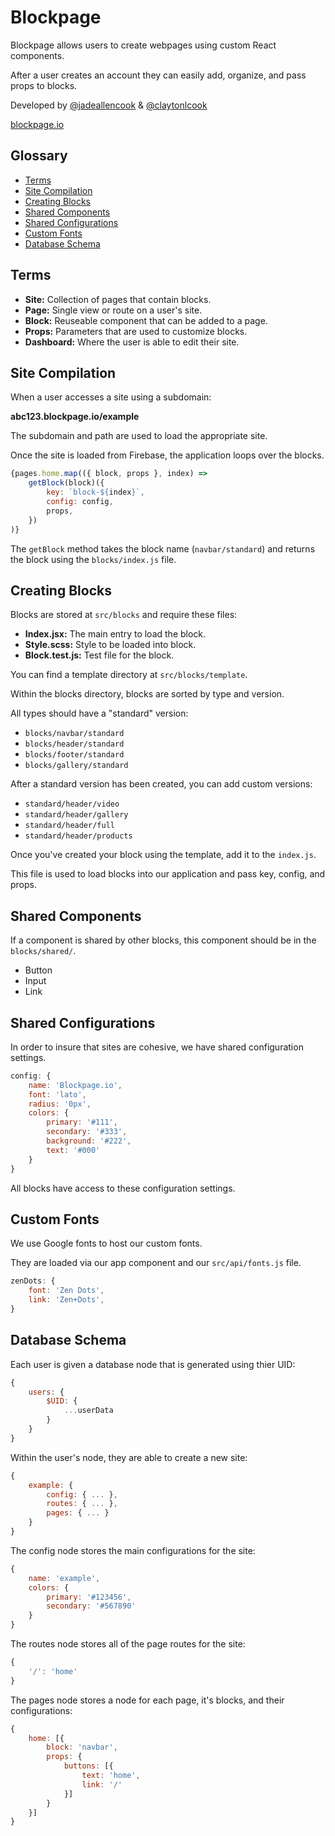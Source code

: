 # Blockpage

Blockpage allows users to create webpages using custom React components. 

After a user creates an account they can easily add, organize, and pass props to blocks. 

Developed by [@jadeallencook](https://github.com/jadeallencook) & [@claytonlcook](https://github.com/claytonlcook)

[blockpage.io](http://blockpage.io)

## Glossary

- [Terms](https://github.com/jadeallencook/blockpage#terms)
- [Site Compilation](https://github.com/jadeallencook/blockpage#site-compilation)
- [Creating Blocks](https://github.com/jadeallencook/blockpage#creating-blocks)
- [Shared Components](https://github.com/jadeallencook/blockpage#shared-components)
- [Shared Configurations](https://github.com/jadeallencook/blockpage#shared-configurations)
- [Custom Fonts](https://github.com/jadeallencook/blockpage#custom-fonts)
- [Database Schema](https://github.com/jadeallencook/blockpage#database-schema)

## Terms

- **Site:** Collection of pages that contain blocks.
- **Page:** Single view or route on a user's site. 
- **Block:** Reuseable component that can be added to a page.
- **Props:** Parameters that are used to customize blocks.
- **Dashboard:** Where the user is able to edit their site.

## Site Compilation

When a user accesses a site using a subdomain:

**abc123.blockpage.io/example**

The subdomain and path are used to load the appropriate site. 

Once the site is loaded from Firebase, the application loops over the blocks.

```js
{pages.home.map(({ block, props }, index) =>
    getBlock(block)({
        key: `block-${index}`,
        config: config,
        props,
    })
)}
```

The ```getBlock``` method takes the block name (```navbar/standard```) and returns the block using the ```blocks/index.js``` file. 

## Creating Blocks

Blocks are stored at ```src/blocks``` and require these files:

- **Index.jsx:** The main entry to load the block.
- **Style.scss:** Style to be loaded into block. 
- **Block.test.js:** Test file for the block.

You can find a template directory at ```src/blocks/template```.

Within the blocks directory, blocks are sorted by type and version. 

All types should have a "standard" version:

- ```blocks/navbar/standard```
- ```blocks/header/standard```
- ```blocks/footer/standard```
- ```blocks/gallery/standard```

After a standard version has been created, you can add custom versions:

- ```standard/header/video```
- ```standard/header/gallery```
- ```standard/header/full```
- ```standard/header/products```

Once you've created your block using the template, add it to the ```index.js```.

This file is used to load blocks into our application and pass key, config, and props.

## Shared Components

If a component is shared by other blocks, this component should be in the ```blocks/shared/```.

- Button
- Input
- Link

## Shared Configurations

In order to insure that sites are cohesive, we have shared configuration settings.

```js
config: {
    name: 'Blockpage.io',
    font: 'lato',
    radius: '0px',
    colors: {
        primary: '#111',
        secondary: '#333',
        background: '#222',
        text: '#000'
    }
}
```

All blocks have access to these configuration settings. 

## Custom Fonts

We use Google fonts to host our custom fonts. 

They are loaded via our app component and our ```src/api/fonts.js``` file.

```js
zenDots: {
    font: 'Zen Dots',
    link: 'Zen+Dots',
}
```

## Database Schema

Each user is given a database node that is generated using thier UID:

```js
{
    users: {
        $UID: {
            ...userData
        }
    }
}
```

Within the user's node, they are able to create a new site:

```js
{
    example: {
        config: { ... },
        routes: { ... },
        pages: { ... }
    }
}
```

The config node stores the main configurations for the site:

```js
{
    name: 'example',
    colors: {
        primary: '#123456',
        secondary: '#567890'
    }
}
```

The routes node stores all of the page routes for the site: 

```js
{
    '/': 'home'
}
```

The pages node stores a node for each page, it's blocks, and their configurations:

```js
{
    home: [{
        block: 'navbar',
        props: {
            buttons: [{
                text: 'home',
                link: '/'
            }]
        }
    }]
}
```